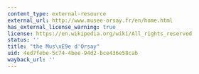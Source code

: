 ```yaml
---
content_type: external-resource
external_url: http://www.musee-orsay.fr/en/home.html
has_external_license_warning: true
license: https://en.wikipedia.org/wiki/All_rights_reserved
status: ''
title: "the Mus\xE9e d'Orsay"
uid: 4ed7febe-5c74-4bee-94d2-bce436e58cab
wayback_url: ''
---
```

